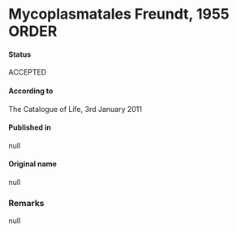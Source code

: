 Mycoplasmatales Freundt, 1955 ORDER
=======

#### Status
ACCEPTED

#### According to
The Catalogue of Life, 3rd January 2011

#### Published in
null

#### Original name
null

### Remarks
null
